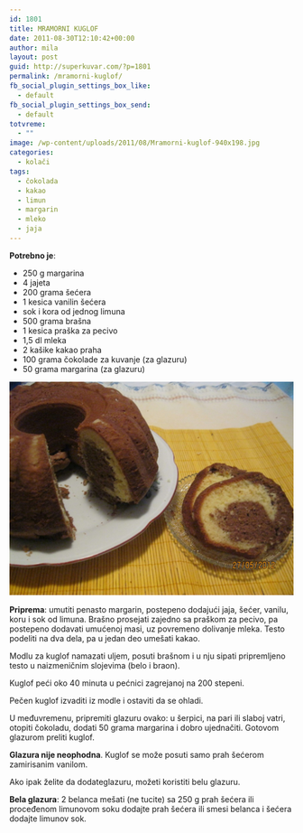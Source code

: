 ```yaml
---
id: 1801
title: MRAMORNI KUGLOF
date: 2011-08-30T12:10:42+00:00
author: mila
layout: post
guid: http://superkuvar.com/?p=1801
permalink: /mramorni-kuglof/
fb_social_plugin_settings_box_like:
  - default
fb_social_plugin_settings_box_send:
  - default
totvreme:
  - ""
image: /wp-content/uploads/2011/08/Mramorni-kuglof-940x198.jpg
categories:
  - kolači
tags:
  - čokolada
  - kakao
  - limun
  - margarin
  - mleko
  - jaja
---
```

**Potrebno je**:

  * 250 g margarina
  * 4 jajeta
  * 200 grama šećera
  * 1 kesica vanilin šećera
  * sok i kora od jednog limuna
  * 500 grama brašna
  * 1 kesica praška za pecivo
  * 1,5 dl mleka
  * 2 kašike kakao praha
  * 100 grama čokolade za kuvanje (za glazuru)
  * 50 grama margarina (za glazuru)

![Kuglof](/wp-content/uploads/2011/08/Mramorni-kuglof-1024x768.jpg)

**Priprema**: umutiti penasto margarin, postepeno dodajući jaja, šećer, vanilu, koru i sok od limuna. Brašno prosejati zajedno sa praškom za pecivo, pa postepeno dodavati umućenoj masi, uz povremeno dolivanje mleka. Testo podeliti na dva dela, pa u jedan deo umešati kakao.

Modlu za kuglof namazati uljem, posuti brašnom i u nju sipati pripremljeno testo u naizmeničnim slojevima (belo i braon).

Kuglof peći oko 40 minuta u pećnici zagrejanoj na 200 stepeni.

Pečen kuglof izvaditi iz modle i ostaviti da se ohladi.

U međuvremenu, pripremiti glazuru ovako: u šerpici, na pari ili slaboj vatri, otopiti čokoladu, dodati 50 grama margarina i dobro ujednačiti. Gotovom glazurom preliti kuglof.

**Glazura nije neophodna**. Kuglof se može posuti samo prah šećerom zamirisanim vanilom.

Ako ipak želite da dodateglazuru, možeti koristiti belu glazuru.

**Bela glazura**: 2 belanca mešati (ne tucite) sa 250 g prah šećera ili proceđenom limunovom soku dodajte prah šećera ili smesi belanca i šećera dodajte limunov sok.

